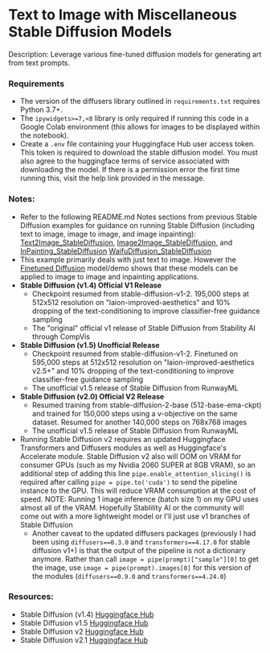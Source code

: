# Text to Image with Miscellaneous Stable Diffusion Models

Description: Leverage various fine-tuned diffusion models for generating art from text prompts.


### Requirements

 - The version of the diffusers library outlined in `requirements.txt` requires Python 3.7+.
 - The `ipywidgets>=7,<8` library is only required if running this code in a Google Colab environment (this allows for images to be displayed within the notebook).
 - Create a `.env` file containing your Huggingface Hub user access token. This token is required to download the stable diffusion model. You must also agree to the huggingface terms of service associated with downloading the model. If there is a permission error the first time running this, visit the help link provided in the message.


### Notes:

 - Refer to the following README.md Notes sections from previous Stable Diffusion examples for guidance on running Stable Diffusion (including text to image, image to image, and image inpainting): [Text2Image_StableDiffusion](https://github.com/dmmagdal/Huggingface_Examples/blob/main/WaifuDiffusion_StableDiffusion/README.md), [Image2Image_StableDiffusion](https://github.com/dmmagdal/Huggingface_Examples/blob/main/Image2Image_StableDiffusion/README.md), and [InPainting_StableDiffusion](https://github.com/dmmagdal/Huggingface_Examples/blob/main/InPainting_StableDiffusion/README.md) [WaifuDiffusion_StableDiffusion](https://github.com/dmmagdal/Huggingface_Examples/blob/main/WaifuDiffusion_StableDiffusion/README.md)
 - This example primarily deals with just text to image. However the [Finetuned Diffusion](https://huggingface.co/spaces/anzorq/finetuned_diffusion) model/demo shows that these models can be applied to image to image and inpainting applications.
 - **Stable Diffusion (v1.4) Official V1 Release**
    - Checkpoint resumed from stable-diffusion-v1-2. 195,000 steps at 512x512 resolution on "laion-improved-aesthetics" and 10% dropping of the text-conditioning to improve classifier-free guidance sampling
    - The "original" official v1 release of Stable Diffusion from Stability AI through CompVis
 - **Stable Diffusion (v1.5) Unofficial Release**
    - Checkpoint resumed from stable-diffusion-v1-2. Finetuned on 595,000 steps at 512x512 resolution on "laion-improved-aesthetics v2.5+" and 10% dropping of the text-conditioning to improve classifier-free guidance sampling
    - The unofficial v1.5 release of Stable Diffusion from RunwayML
 - **Stable Diffusion (v2.0) Official V2 Release**
    - Resumed training from stable-diffusion-2-base (512-base-ema-ckpt) and trained for 150,000 steps using a v-objective on the same dataset. Resumed for another 140,000 steps on 768x768 images
    - The unofficial v1.5 release of Stable Diffusion from RunwayML
 - Running Stable Diffusion v2 requires an updated Huggingface Transformers and Diffusers modules as well as Huggingface's Accelerate module. Stable Diffusion v2 also will OOM on VRAM for consumer GPUs (such as my Nvidia 2060 SUPER at 8GB VRAM), so an additional step of adding this line `pipe.enable_attention_slicing()` is required after calling `pipe = pipe.to('cuda')` to send the pipeline instance to the GPU. This will reduce VRAM consumption at the cost of speed. NOTE: Running 1 image inference (batch size 1) on my GPU uses almost all of the VRAM. Hopefully Stablility AI or the community will come out with a more lightweight model or I'll just use v1 branches of Stable Diffusion
    - Another caveat to the updated diffusers packages (previously I had been using `diffusers==0.3.0` and `transformers==4.17.0` for stable diffusion v1+) is that the output of the pipeline is not a dictionary anymore. Rather than call `image = pipe(prompt)["sample"][0]` to get the image, use `image = pipe(prompt).images[0]` for this version of the modules (`diffusers==0.9.0` and `transformers==4.24.0`)


### Resources:

 - Stable Diffusion (v1.4) [Huggingface Hub](https://huggingface.co/CompVis/stable-diffusion-v1-4)
 - Stable Diffusion v1.5 [Huggingface Hub](https://huggingface.co/runwayml/stable-diffusion-v1-5)
 - Stable Diffusion v2 [Huggingface Hub](https://huggingface.co/stabilityai/stable-diffusion-2)
 - Stable Diffusion v2.1 [Huggingface Hub](https://huggingface.co/stabilityai/stable-diffusion-2-1-base)